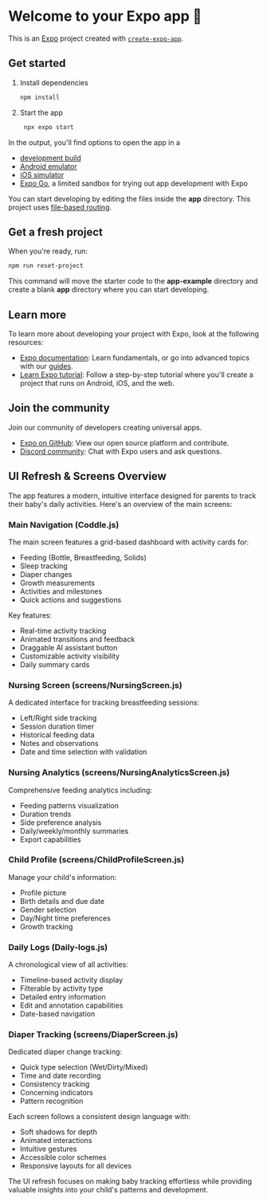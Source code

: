 # Welcome to your Expo app 👋

This is an [Expo](https://expo.dev) project created with [`create-expo-app`](https://www.npmjs.com/package/create-expo-app).

## Get started

1. Install dependencies

   ```bash
   npm install
   ```

2. Start the app

   ```bash
    npx expo start
   ```

In the output, you'll find options to open the app in a

- [development build](https://docs.expo.dev/develop/development-builds/introduction/)
- [Android emulator](https://docs.expo.dev/workflow/android-studio-emulator/)
- [iOS simulator](https://docs.expo.dev/workflow/ios-simulator/)
- [Expo Go](https://expo.dev/go), a limited sandbox for trying out app development with Expo

You can start developing by editing the files inside the **app** directory. This project uses [file-based routing](https://docs.expo.dev/router/introduction).

## Get a fresh project

When you're ready, run:

```bash
npm run reset-project
```

This command will move the starter code to the **app-example** directory and create a blank **app** directory where you can start developing.

## Learn more

To learn more about developing your project with Expo, look at the following resources:

- [Expo documentation](https://docs.expo.dev/): Learn fundamentals, or go into advanced topics with our [guides](https://docs.expo.dev/guides).
- [Learn Expo tutorial](https://docs.expo.dev/tutorial/introduction/): Follow a step-by-step tutorial where you'll create a project that runs on Android, iOS, and the web.

## Join the community

Join our community of developers creating universal apps.

- [Expo on GitHub](https://github.com/expo/expo): View our open source platform and contribute.
- [Discord community](https://chat.expo.dev): Chat with Expo users and ask questions.

## UI Refresh & Screens Overview

The app features a modern, intuitive interface designed for parents to track their baby's daily activities. Here's an overview of the main screens:

### Main Navigation (Coddle.js)

The main screen features a grid-based dashboard with activity cards for:

- Feeding (Bottle, Breastfeeding, Solids)
- Sleep tracking
- Diaper changes
- Growth measurements
- Activities and milestones
- Quick actions and suggestions

Key features:

- Real-time activity tracking
- Animated transitions and feedback
- Draggable AI assistant button
- Customizable activity visibility
- Daily summary cards

### Nursing Screen (screens/NursingScreen.js)

A dedicated interface for tracking breastfeeding sessions:

- Left/Right side tracking
- Session duration timer
- Historical feeding data
- Notes and observations
- Date and time selection with validation

### Nursing Analytics (screens/NursingAnalyticsScreen.js)

Comprehensive feeding analytics including:

- Feeding patterns visualization
- Duration trends
- Side preference analysis
- Daily/weekly/monthly summaries
- Export capabilities

### Child Profile (screens/ChildProfileScreen.js)

Manage your child's information:

- Profile picture
- Birth details and due date
- Gender selection
- Day/Night time preferences
- Growth tracking

### Daily Logs (Daily-logs.js)

A chronological view of all activities:

- Timeline-based activity display
- Filterable by activity type
- Detailed entry information
- Edit and annotation capabilities
- Date-based navigation

### Diaper Tracking (screens/DiaperScreen.js)

Dedicated diaper change tracking:

- Quick type selection (Wet/Dirty/Mixed)
- Time and date recording
- Consistency tracking
- Concerning indicators
- Pattern recognition

Each screen follows a consistent design language with:

- Soft shadows for depth
- Animated interactions
- Intuitive gestures
- Accessible color schemes
- Responsive layouts for all devices

The UI refresh focuses on making baby tracking effortless while providing valuable insights into your child's patterns and development.
